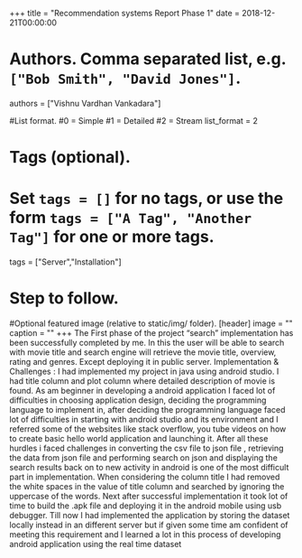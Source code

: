 
+++
title = "Recommendation systems Report Phase 1" 
date = 2018-12-21T00:00:00

# Authors. Comma separated list, e.g. `["Bob Smith", "David Jones"]`.
authors = ["Vishnu Vardhan Vankadara"]

#List format.
#0 = Simple
#1 = Detailed
#2 = Stream
list_format = 2

# Tags (optional).
#   Set `tags = []` for no tags, or use the form `tags = ["A Tag", "Another Tag"]` for one or more tags.
tags = ["Server","Installation"]

# Step to follow.


#Optional featured image (relative to static/img/ folder).
[header] 
image = "" 
caption = "" 
+++
The First phase of the project “search” implementation has been successfully completed by
me. In this the user will be able to search with movie title and search engine will retrieve the
movie title, overview, rating and genres. Except deploying it in public server.
Implementation & Challenges :
I had implemented my project in java using android studio. I had title column and plot
column where detailed description of movie is found. As am beginner in developing a
android application I faced lot of difficulties in choosing application design, deciding the
programming language to implement in, after deciding the programming language faced lot
of difficulties in starting with android studio and its environment and I referred some of the
websites like stack overflow, you tube videos on how to create basic hello world application
and launching it. After all these hurdles i faced challenges in converting the csv file to json
file , retrieving the data from json file and performing search on json and displaying the
search results back on to new activity in android is one of the most difficult part in
implementation.
When considering the column title I had removed the white spaces in the value of title
column and searched by ignoring the uppercase of the words. Next after successful
implementation it took lot of time to build the .apk file and deploying it in the android
mobile using usb debugger.
Till now I had implemented the application by storing the dataset locally instead in an
different server but if given some time am confident of meeting this requirement and I
learned a lot in this process of developing android application using the real time dataset
